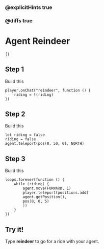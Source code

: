 ### @explicitHints true

### @diffs true

# Agent Reindeer

```template
{}
```

## Step 1

Build this

```blocks
player.onChat("reindeer", function () {
    riding = !(riding)
})
```

## Step 2

Build this

```blocks
let riding = false
riding = false
agent.teleport(pos(0, 50, 0), NORTH)
```

## Step 3

Build this

```blocks
loops.forever(function () {
    while (riding) {
        agent.move(FORWARD, 1)
        player.teleport(positions.add(
        agent.getPosition(),
        pos(0, 0, 5)
        ))
    }
})
```

## Try it!

Type **reindeer** to go for a ride with your agent.